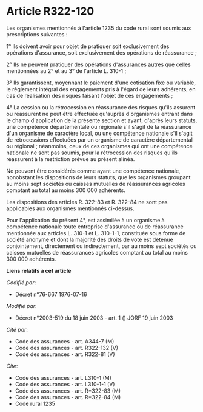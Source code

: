 # Article R322-120

Les organismes mentionnés à l'article 1235 du code rural sont soumis aux prescriptions suivantes :

1° Ils doivent avoir pour objet de pratiquer soit exclusivement des opérations d'assurance, soit exclusivement des opérations
de réassurance ;

2° Ils ne peuvent pratiquer des opérations d'assurances autres que celles mentionnées au 2° et au 3° de l'article L. 310-1 ;

3° Ils garantissent, moyennant le paiement d'une cotisation fixe ou variable, le règlement intégral des engagements pris à
l'égard de leurs adhérents, en cas de réalisation des risques faisant l'objet de ces engagements ;

4° La cession ou la rétrocession en réassurance des risques qu'ils assurent ou réassurent ne peut être effectuée qu'auprès
d'organismes entrant dans le champ d'application de la présente section et ayant, d'après leurs statuts, une compétence
départementale ou régionale s'il s'agit de la réassurance d'un organisme de caractère local, ou une compétence nationale s'il
s'agit de rétrocessions effectuées par un organisme de caractère départemental ou régional ; néanmoins, ceux de ces
organismes qui ont une compétence nationale ne sont pas soumis, pour la rétrocession des risques qu'ils réassurent à la
restriction prévue au présent alinéa.

Ne peuvent être considérés comme ayant une compétence nationale, nonobstant les dispositions de leurs statuts, que les
organismes groupant au moins sept sociétés ou caisses mutuelles de réassurances agricoles comptant au total au moins 300 000
adhérents.

Les dispositions des articles R. 322-83 et R. 322-84 ne sont pas applicables aux organismes mentionnés ci-dessus.

Pour l'application du présent 4°, est assimilée à un organisme à compétence nationale toute entreprise d'assurance ou de
réassurance mentionnée aux articles L. 310-1 et L. 310-1-1, constituée sous forme de société anonyme et dont la majorité des
droits de vote est détenue conjointement, directement ou indirectement, par au moins sept sociétés ou caisses mutuelles de
réassurances agricoles comptant au total au moins 300 000 adhérents.

**Liens relatifs à cet article**

_Codifié par_:

  - Décret n°76-667 1976-07-16

_Modifié par_:

  - Décret n°2003-519 du 18 juin 2003 - art. 1 () JORF 19 juin 2003

_Cité par_:

  - Code des assurances - art. A344-7 (M)
  - Code des assurances - art. R322-132 (V)
  - Code des assurances - art. R322-81 (V)

_Cite_:

  - Code des assurances - art. L310-1 (M)
  - Code des assurances - art. L310-1-1 (V)
  - Code des assurances - art. R*322-83 (M)
  - Code des assurances - art. R*322-84 (M)
  - Code rural 1235

